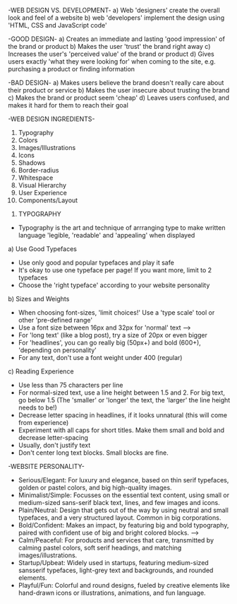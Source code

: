 -WEB DESIGN VS. DEVELOPMENT-
a) Web 'designers' create the overall look and feel of a website
b) web 'developers' implement the design using 'HTML, CSS and JavaScript code'

-GOOD DESIGN-
a) Creates an immediate and lasting 'good impression' of the brand or product
b) Makes the user 'trust' the brand right away
c) Increases the user's 'perceived value' of the brand or product
d) Gives users exactly 'what they were looking for' when coming to the site, e.g. purchasing a product or finding information

-BAD DESIGN-
a) Makes users believe the brand doesn't really care about their product or service
b) Makes the user insecure about trusting the brand
c) Makes the brand or product seem 'cheap'
d) Leaves users confused, and makes it hard for them to reach their goal

-WEB DESIGN INGREDIENTS-

1. Typography
2. Colors
3. Images/Illustrations
4. Icons
5. Shadows
6. Border-radius
7. Whitespace
8. Visual Hierarchy
9. User Experience
10. Components/Layout

<!--  -->

1. TYPOGRAPHY

- Typography is the art and technique of arrranging type to make written language 'legible, 'readable' and 'appealing' when displayed

a) Use Good Typefaces

- Use only good and popular typefaces and play it safe
- It's okay to use one typeface per page! If you want more, limit to 2 typefaces
- Choose the 'right typeface' according to your website personality

b) Sizes and Weights

- When choosing font-sizes, 'limit choices!' Use a 'type scale' tool or other 'pre-defined range'
- Use a font size between 16px and 32px for 'normal' text -->
- For 'long text' (like a blog post), try a size of 20px or even bigger
- For 'headlines', you can go really big (50px+) and bold (600+), 'depending on personality'
- For any text, don't use a font weight under 400 (regular)

c) Reading Experience

- Use less than 75 characters per line
- For normal-sized text, use a line height between 1.5 and 2. For big text, go below 1.5 (The 'smaller' or 'longer' the text, the 'larger' the line height needs to be!)
- Decrease letter spacing in headlines, if it looks unnatural (this will come from experience)
- Experiment with all caps for short titles. Make them small and bold and decrease letter-spacing
- Usually, don't justify text
- Don't center long text blocks. Small blocks are fine.

<!--  -->

-WEBSITE PERSONALITY-

- Serious/Elegant: For luxury and elegance, based on thin serif typefaces, golden or pastel colors, and big high-quality images.
- Minimalist/Simple: Focusses on the essential text content, using small or medium-sized sans-serif black text, lines, and few images and icons.
- Plain/Neutral: Design that gets out of the way by using neutral and small typefaces, and a very structured layout. Common in big corporations.
- Bold/Confident: Makes an impact, by featuring big and bold typography, paired with confident use of big and bright colored blocks. -->
- Calm/Peaceful: For products and services that care, transmitted by calming pastel colors, soft serif headings, and matching images/illustrations.
- Startup/Upbeat: Widely used in startups, featuring medium-sized sansserif typefaces, light-grey text and backgrounds, and rounded elements.
- Playful/Fun: Colorful and round designs, fueled by creative elements like hand-drawn icons or illustrations, animations, and fun language.
